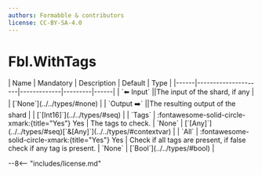 ```yaml
---
authors: Formabble & contributors
license: CC-BY-SA-4.0
---
```



# Fbl.WithTags

<div class="sh-parameters" markdown="1">
| Name | Mandatory | Description | Default | Type |
|------|---------------------|-------------|---------|------|
| `⬅️ Input` ||The input of the shard, if any | | [`None`](../../types/#none) |
| `Output ➡️` ||The resulting output of the shard | | [`[Int16]`](../../types/#seq) |
| `Tags` | :fontawesome-solid-circle-xmark:{title="Yes"} Yes  | The tags to check. | `None` | [`[Any]`](../../types/#seq)[`&[Any]`](../../types/#contextvar) |
| `All` | :fontawesome-solid-circle-xmark:{title="Yes"} Yes  | Check if all tags are present, if false check if any tag is present. | `None` | [`Bool`](../../types/#bool) |

</div>



--8<-- "includes/license.md"

